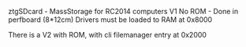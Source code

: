 ztgSDcard - MassStorage for RC2014 computers V1
No ROM - Done in perfboard (8*12cm)
Drivers must be loaded to RAM at 0x8000

There is a V2 with ROM, with cli filemanager entry at 0x2000

